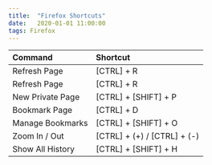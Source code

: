 ```yaml
---
title:  "Firefox Shortcuts"
date:   2020-01-01 11:00:00
tags: Firefox
---
```



| Command | Shortcut |
| :-------| :--------|
| Refresh Page | [CTRL] + R |
| Refresh Page | [CTRL] + R |
| New Private Page | [CTRL] + [SHIFT] + P |
| Bookmark Page | [CTRL] + D |
| Manage Bookmarks | [CTRL] + [SHIFT] + O |
| Zoom In / Out | [CTRL] + (+) / [CTRL] + (-) |
| Show All History | [CTRL] + [SHIFT] + H |

